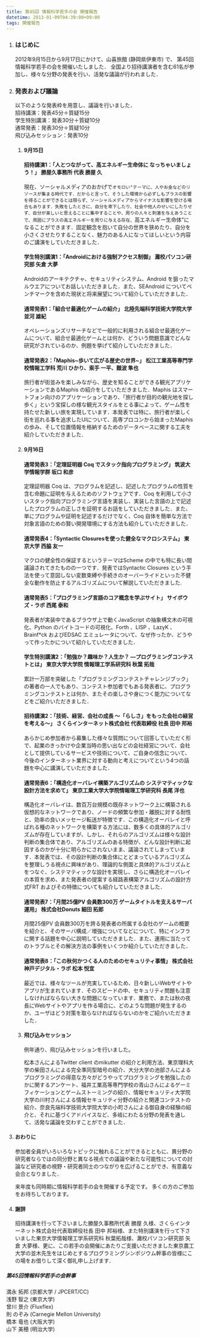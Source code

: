 ```yaml
---
title: 第45回 情報科学若手の会 開催報告
datetime: 2013-01-09T04:39:00+09:00
tags: 開催報告
---
```


1.  ### はじめに

    2012年9月15日から9月17日にかけて、山喜旅館 (静岡県伊東市) で、 第45回情報科学若手の会を開催いたしました． 全国より招待講演者を含む61名が参加し、様々な分野の発表を行い、活発な議論が行われました．

2.  ### 発表および議論

    以下のような発表枠を用意し、議論を行いました．  
    招待講演：発表45分＋質疑15分  
    学生特別講演：発表30分＋質疑10分  
    通常発表：発表30分＋質疑10分  
    飛び込みセッション：発表10分  

    1.  #### 9月15日

        #### 招待講演1：「人とつながって、高エネルギー生命体に なっちゃいましょう！」 勝屋久事務所 代表 勝屋 久

        現在、ソーシャルメディアのおかげで``オモロい"テーマに、人やお金などのリソースが集まる時代です．だからと言って、そうした環境から必ずしもプラスの影響を得ることができるとは限らず、ソーシャルメディアからマイナスな影響を受ける場合もあります．失敗をしたときに、自分を卑下したり、社会や他人のせいにしたりせず、自分が楽しいと思えることに集中することや、周りの人々と刺激を与えあうことで、周囲にプラスの高エネルギーを周りに与える存在、``高エネルギー生命体"になることができます．固定観念を抱いて自分の世界を狭めたり、自分を小さくさせたりすることなく、魅力のある人になってほしいという内容のご講演をしていただきました．

        #### 学生特別講演1：「Androidにおける強制アクセス制御」 灘校パソコン研究部 矢倉 大夢

        Androidのアーキテクチャ、セキュリティシステム、Android を狙ったマルウエアについてお話しいただきました．また、SEAndroid についてベンチマークを含めた現状と将来展望について紹介していただきました．

        #### 通常発表1：「組合せ最適化ゲームの紹介」 北陸先端科学技術大学院大学 並河 雄紀

        オペレーションズリサーチなどで一般的に利用される組合せ最適化ゲームについて、組合せ最適化ゲームとは何か、どういう問題意識でどんな研究がされているのか、例題を挙げて紹介していただきました．

        #### 通常発表2：「Maphis~歩いて広がる歴史の世界~」 松江工業高等専門学校情報工学科 荒川 ひかり、索手 一平、難波 隼也

        旅行者が街並みを楽しみながら、歴史を知ることができる観光アプリケーションであるMaphis の紹介をしていただきました．Maphis はスマートフォン向けのアプリケーションであり、「旅行者が目的の観光地を探し歩く」という宝探しの様な観光スタイルをとる事によって、ゲーム性を持たせた新しい旅を実現しています．本発表では特に、旅行者が楽しく街を巡れる事を追求したUIについて、高専プロコンから始まったMaphisの歩み、そして位置情報を格納するためのデータベースに関する工夫を紹介していただきました．

    2.  #### 9月16日

        #### 通常発表3：「定理証明器 Coq でスタック指向プログラミング」 筑波大学情報学群 坂口 和彦

        定理証明器 Coq は、プログラムを記述し、記述したプログラムの性質を含む命題に証明を与えるためのソフトウェアです．Coq を利用して小さいスタック指向プログラミング言語を実装し、実装した言語の上で記述したプログラムの正しさを証明するお話をしていただきました．また、単にプログラムや証明を記述するだけでなく、Coq 自体を簡単な方法で対象言語のための賢い開発環境にする方法も紹介していただきました．

        #### 通常発表4：「Syntactic Closuresを使った健全なマクロシステム」 東京大学 西脇 友一

        マクロの健全性の保証するというテーマはScheme の中でも特に長い間議論されてきたものの一つです．発表ではSyntactic Closures という手法を使って意図しない変数束縛や手続きのオーバーライドといった不健全な動作を防止するアルゴリズムについて解説していただきました.

        #### 通常発表5：「プログラミング言語のコア概念を学ぶサイト」 サイボウズ・ラボ 西尾 泰和

        発表者が実装中であるブラウザ上で動くJavaScript の抽象構文木の可視化、Python のバイトコードの可視化、Forth 、LISP 、LazyK 、Brainf*ck およびEDSAC エミュレータについて、なぜ作ったか、どうやって作ったかについて紹介していただきました．

        #### 学生特別講演2：「勉強か？趣味か？人生か？ ―プログラミングコンテストとは」 東京大学大学院 情報理工学系研究科 秋葉 拓哉

        累計一万部を突破した「プログラミングコンテストチャレンジブック」の著者の一人でもあり、コンテスト参加者でもある発表者に、プログラミングコンテストとは何か、またその楽しさや身につく能力についてなどをご紹介いただきました．

        #### 招待講演2：「技術、経営、会社の成長 ～「らしさ」をもった会社の経営を考える～」 さくらインターネット株式会社 代表取締役 社長 田中 邦裕

        あらかじめ参加者から募集した様々な質問について回答していただく形で、起業のきっかけや企業当時の思い出などの会社経営について、会社として提供しているサービスや技術について、ご自身の信念について、今後のインターネット業界に対する動向と考えについてという4つの話題を中心に講演していただきました．

        #### 通常発表6：「構造化オーバレイ構築アルゴリズムの システマティックな設計方法を求めて」 東京工業大学大学院情報理工学研究科 長尾 洋也

        構造化オーバレイは、数百万台規模の既存ネットワーク上に構築される仮想的なネットワークであり、ノードの頻繁な参加・離脱に対する耐性と、効率の良いメッセージ転送が特徴です．この構造化オーバレイと呼ばれる種のネットワークを構築する方法には、数多くの具体的アルゴリズムが存在していますが、しかし、それらのアルゴリズムは様々な設計判断の集合体であり、アルゴリズムのある特徴が、どんな設計判断に起因するのかが十分に明らかにされないまま、議論されてしまっています．本発表では、その設計判断の集合体にとどまっているアルゴリズムを整理しうる視点に興味があり、理論的な側面と具体的アルゴリズムとをつなぐ、システマティックな設計を実現し、さらに構造化オーバレイの本質を求め、また発表者の提案する経路表構築アルゴリズムの設計方式FRT およびその特徴についても紹介していただきました．

        #### 通常発表7：「月間25億PV 会員数300万 ゲームタイトルを支えるサーバ運用」 株式会社Donuts 細田 拓郎

        月間25億PV 会員数300万を誇る発表者の所属する会社のゲームの概要を紹介と、そのサーバ構成／増強についてなどについて、特にインフラに関する話題を中心に説明していただきました．また、運用に当たってのトラブルとその解決方法の事例をいくつか紹介していただきました．

        #### 通常発表8：「この秋何かつくる人のためのセキュリティ事情」 株式会社神戸デジタル・ラボ 松本 悦宜

        最近では、様々なツールが充実しているため、日々新しいWebサイトやアプリが生まれています．そのスピードの中、セキュリティ問題も注意しなければならない大きな問題になっています．業務で、または秋の夜長にWebサイトやアプリを作る場合に、どのような問題が発生するのか、ユーザはどう対策を取らなければならないのかをご紹介いただきました．

    3.  #### 飛び込みセッション

        例年通り、飛び込みセッションを行いました。

        松本さんによるTwitter client のmikutter の紹介と利用方法、東京理科大学の柴田さんによる完全準同型暗号の紹介、大分大学の池部さんによるプログラミングの得意な方々がどうやってプログラミングを勉強したのかに関するアンケート、福井工業高等専門学校の青山さんによるゲーミフィケーションとゲームストーミングの紹介、情報セキュリティ大学院大学の川村さんによる情報セキュリティ分野の紹介と関連コンテストの紹介、奈良先端科学技術大学院大学の小町さんによる御自身の経験の紹介と、それに基づくアドバイスなど、多岐にわたる分野の発表を通して、活発な議論を交わすことができました．
3.  #### おわりに

    参加者全員がいろいろなトピックに触れることができるとともに、異分野の研究者ならではの同分野と異なる視点での議論や新たな可能性についての討論など研究者の視野・研究者同士のつながりを広げることができ、有意義な会合となりました．

    来年度も同時期に情報科学若手の会を開催する予定です。 多くの方のご参加をお待ちしております。

4.  #### 謝辞

    招待講演を行って下さいました勝屋久事務所代表 勝屋 久様、さくらインターネット株式会社代表取締役社長 田中 邦裕様、また特別講演を行って下さいました東京大学情報理工学系研究科 秋葉拓哉様、灘校パソコン研究部 矢倉 大夢様、更に、この若手の会開催にあたりご支援いただきました東京農工大学の並木先生をはじめとするプログラミングシンポジウム幹事の皆様にこの場をお借りして深く御礼申し上げます．

##### 第45回情報科学若手の会幹事

満永 拓邦 (京都大学 / JPCERT/CC)   
浅野 智之 (東京大学)   
曾川 景介 (Fluxflex)  
則 のぞみ (Carnegie Mellon University)   
橋本 竜也 (大阪大学)   
山下 美穂 (明治大学)